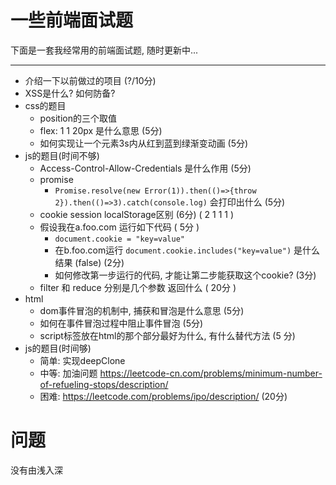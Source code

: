 # 一些前端面试题

下面是一套我经常用的前端面试题, 随时更新中...

---
- 介绍一下以前做过的项目 (?/10分)
- XSS是什么? 如何防备?
- css的题目
    - position的三个取值
    - flex: 1 1 20px 是什么意思 (5分)
    - 如何实现让一个元素3s内从红到蓝到绿渐变动画 (5分)
- js的题目(时间不够)
    - Access-Control-Allow-Credentials 是什么作用 (5分)
    - promise
        - `Promise.resolve(new Error(1)).then(()=>{throw 2}).then(()=>3).catch(console.log)` 会打印出什么 (5分)
    - cookie session localStorage区别 (6分) ( 2 1 1 1 )
    - 假设我在a.foo.com 运行如下代码 ( 5分 )
        - `document.cookie = "key=value"`
        - 在b.foo.com运行 `document.cookie.includes("key=value")` 是什么结果 (false) (2分)
        - 如何修改第一步运行的代码, 才能让第二步能获取这个cookie? (3分) <!-- document.cookie="key=value; domain=.foo.com" -->
    - filter 和 reduce 分别是几个参数 返回什么 ( 20分 )
- html
    - dom事件冒泡的机制中, 捕获和冒泡是什么意思 (5分)
    - 如何在事件冒泡过程中阻止事件冒泡 (5分)
    - script标签放在html的那个部分最好为什么, 有什么替代方法 (5 分)
- js的题目(时间够)
    - 简单: 实现deepClone
    - 中等: 加油问题 https://leetcode-cn.com/problems/minimum-number-of-refueling-stops/description/
    - 困难: https://leetcode.com/problems/ipo/description/ (20分)
    <!-- ```js
        var findMaximizedCapital = function(k, W, Profits, Capital) {
            const indexes = Profits.map((_,i)=>i).sort((ia,ib)=>Profits[ib]-Profits[ia])
            while(k>0){
                const chosen = indexes.findIndex(i=>Capital[i] <= W)
    -(chosen === -1)
                    return W
                W = W+Profits[indexes[chosen]]
    -dexes.splice(chosen,1)
                k--
            }
            return W
        }
    ``` -->

# 问题
没有由浅入深